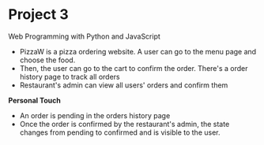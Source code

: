 # Project 3

Web Programming with Python and JavaScript

- PizzaW is a pizza ordering website. A user can go to the menu page and choose the food.
- Then, the user can go to the cart to confirm the order. There's a order history page to track all orders
- Restaurant's admin can view all users' orders and confirm them

**Personal Touch**
- An order is pending in the orders history page
- Once the order is confirmed by the restaurant's admin, the state changes from pending to confirmed and is visible to the user.